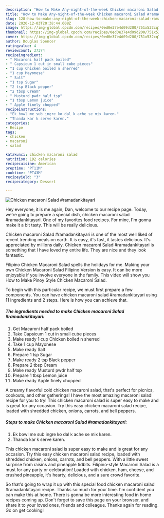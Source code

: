 ```yaml
---
description: "How to Make Any-night-of-the-week Chicken macaroni Salad #ramadankitayari"
title: "How to Make Any-night-of-the-week Chicken macaroni Salad #ramadankitayari"
slug: 128-how-to-make-any-night-of-the-week-chicken-macaroni-salad-ramadankitayari
date: 2020-12-03T20:38:44.608Z
image: https://img-global.cpcdn.com/recipes/0ed0e37e4d09d200/751x532cq70/chicken-macaroni-salad-ramadankitayari-recipe-main-photo.jpg
thumbnail: https://img-global.cpcdn.com/recipes/0ed0e37e4d09d200/751x532cq70/chicken-macaroni-salad-ramadankitayari-recipe-main-photo.jpg
cover: https://img-global.cpcdn.com/recipes/0ed0e37e4d09d200/751x532cq70/chicken-macaroni-salad-ramadankitayari-recipe-main-photo.jpg
author: Douglas Spencer
ratingvalue: 4
reviewcount: 37374
recipeingredient:
- " Macaroni half pack boiled"
- " Capsicum 1 cut in small cube pieces"
- "1 cup Chicken boiled n sherred"
- "1 cup Mayonese"
- " Salt"
- "1 tsp Sugar"
- "2 tsp Black pepper"
- "2 tbsp Cream"
- " Musturd pwdr half tsp"
- "1 tbsp Lemon juice"
- " Apple finely chopped"
recipeinstructions:
- "Ek bowl me sub ingre ko dal k ache se mix karen."
- "Thanda kar k serve karen."
categories:
- Recipe
tags:
- chicken
- macaroni
- salad

katakunci: chicken macaroni salad 
nutrition: 192 calories
recipecuisine: American
preptime: "PT11M"
cooktime: "PT43M"
recipeyield: "3"
recipecategory: Dessert

---
```



![Chicken macaroni Salad #ramadankitayari](https://img-global.cpcdn.com/recipes/0ed0e37e4d09d200/751x532cq70/chicken-macaroni-salad-ramadankitayari-recipe-main-photo.jpg)

Hey everyone, it is me again, Dan, welcome to our recipe page. Today, we're going to prepare a special dish, chicken macaroni salad #ramadankitayari. One of my favorites food recipes. For mine, I'm gonna make it a bit tasty. This will be really delicious.

Chicken macaroni Salad #ramadankitayari is one of the most well liked of recent trending meals on earth. It is easy, it's fast, it tastes delicious. It's appreciated by millions daily. Chicken macaroni Salad #ramadankitayari is something that I have loved my entire life. They are nice and they look fantastic.

Filipino Chicken Macaroni Salad spells the holidays for me. Making your own Chicken Macaroni Salad Filipino Version is easy. It can be more enjoyable if you involve everyone in the family. This video will show you How to Make Pinoy Style Chicken Macaroni Salad.


To begin with this particular recipe, we must first prepare a few components. You can have chicken macaroni salad #ramadankitayari using 11 ingredients and 2 steps. Here is how you can achieve that.

<!--inarticleads1-->

##### The ingredients needed to make Chicken macaroni Salad #ramadankitayari:

1. Get  Macaroni half pack boiled
1. Take  Capsicum 1 cut in small cube pieces
1. Make ready 1 cup Chicken boiled n sherred
1. Take 1 cup Mayonese
1. Make ready  Salt
1. Prepare 1 tsp Sugar
1. Make ready 2 tsp Black pepper
1. Prepare 2 tbsp Cream
1. Make ready  Musturd pwdr half tsp
1. Prepare 1 tbsp Lemon juice
1. Make ready  Apple finely chopped


A creamy flavorful cold chicken macaroni salad, that&#39;s perfect for picnics, cookouts, and other gatherings! I have the most amazing macaroni salad recipe for you to try! This chicken macaroni salad is super easy to make and is great for any occasion. Try this easy chicken macaroni salad recipe, loaded with shredded chicken, onions, carrots, and bell peppers. 

<!--inarticleads2-->

##### Steps to make Chicken macaroni Salad #ramadankitayari:

1. Ek bowl me sub ingre ko dal k ache se mix karen.
1. Thanda kar k serve karen.


This chicken macaroni salad is super easy to make and is great for any occasion. Try this easy chicken macaroni salad recipe, loaded with shredded chicken, onions, carrots, and bell peppers. With a little sweet surprise from raisins and pineapple tidbits. Filipino-style Macaroni Salad is a must for any party or celebration! Loaded with chicken, ham, cheese, and crushed pineapple, it&#39;s hearty, delicious, and a sure crowd favorite. 

So that's going to wrap it up with this special food chicken macaroni salad #ramadankitayari recipe. Thanks so much for your time. I'm confident you can make this at home. There is gonna be more interesting food in home recipes coming up. Don't forget to save this page on your browser, and share it to your loved ones, friends and colleague. Thanks again for reading. Go on get cooking!
